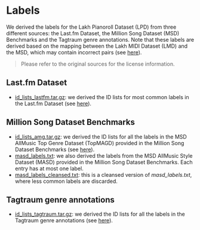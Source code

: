 # Labels

We derived the labels for the Lakh Pianoroll Dataset (LPD) from three different
sources: the Last&#46;fm Dataset, the Million Song Dataset (MSD) Benchmarks and
the Tagtraum genre annotations. Note that these labels are derived based on the
mapping between the Lakh MIDI Dataset (LMD) and the MSD, which may contain
incorrect pairs (see [here](https://colinraffel.com/projects/lmd/)).

> Please refer to the original sources for the license information.

## Last&#46;fm Dataset

- [id_lists_lastfm.tar.gz](https://drive.google.com/uc?id=1mkmQjOifUHISszMsVTDHNuxd7H8Fo5Cs&export=download):
  we derived the ID lists for most common labels in the Last&#46;fm Dataset (see 
  [here](https://labrosa.ee.columbia.edu/millionsong/lastfm)).

## Million Song Dataset Benchmarks

- [id_lists_amg.tar.gz](https://drive.google.com/uc?id=1Rv1uAAkcebzYnmYdZYeaBkdK6Q2YtF7c&export=download):
  we derived the ID lists for all the labels in the MSD AllMusic Top Genre
  Dataset (TopMAGD) provided in the Million Song Dataset Benchmarks (see
  [here](http://www.ifs.tuwien.ac.at/mir/msd/)).
- [masd_labels.txt](https://drive.google.com/uc?id=1OqcBgW_4x6FRF5qjvWXCknBbdhM6Tk1D&export=download):
  we also derived the labels from the MSD AllMusic Style Dataset (MASD) provided
  in the Million Song Dataset Benchmarks. Each entry has at most one label.
- [masd_labels_cleansed.txt](https://drive.google.com/uc?id=1mPcUpfCTjdbZ-m5Va9Z7jaUhXC3wMr3G&export=download):
  this is a cleansed version of _masd_labels.txt_, where less common labels are
  discarded.

## Tagtraum genre annotations

- [id_lists_tagtraum.tar.gz](https://drive.google.com/uc?id=1Gjb4OFnbQ8CFnhrtJvjNneOQqBh9XhAq&export=download):
  we derived the ID lists for all the labels in the Tagtraum genre annotations
  (see [here](http://www.tagtraum.com/msd_genre_datasets.html)).
